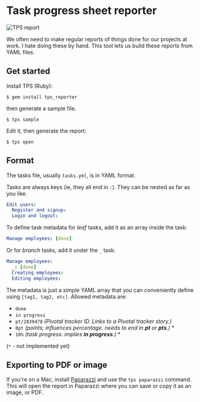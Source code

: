 # Task progress sheet reporter

![TPS report](https://img.skitch.com/20120203-nr24dn9u7euchmqa516718unpe.png)

We often need to make regular reports of things done for our projects at work. I
hate doing these by hand. This tool lets us build these reports from YAML files.

Get started
-----------

Install TPS (Ruby):

    $ gem install tps_reporter

  then generate a sample file.

    $ tps sample

Edit it, then generate the report:

    $ tps open

Format
------

The tasks file, usually `tasks.yml`, is in YAML format.

Tasks are always keys (ie, they all end in `:`). They can be nested as far
as you like.

``` yaml
Edit users:
  Register and signup:
  Login and logout:
```

To define task metadata for *leaf* tasks, add it as an array inside the task:

``` yaml
Manage employees: [done]
```

Or for *branch* tasks, add it under the `_` task:

``` yaml
Manage employees:
  _: [done]
  Creating employees:
  Editing employees:
```

The metadata is just a simple YAML array that you can conveniently define using
`[tag1, tag2, etc]`.  Allowed metadata are:

 - `done`
 - `in progress`
 - `pt/2839478` *(Pivotal tracker ID. Links to a Pivotal tracker story.)*
 - `0pt` *(points; influences percentage. needs to end in __pt__ or __pts__.)* *
 - `10%` *(task progress. implies __in progress__.)* *

(`*` - not implemented yet)

Exporting to PDF or image
-------------------------

If you're on a Mac, install [Paparazzi](http://derailer.org/paparazzi)
and use the `tps paparazzi` command. This will open the report in Paparazzi
where you can save or copy it as an image, or PDF.

